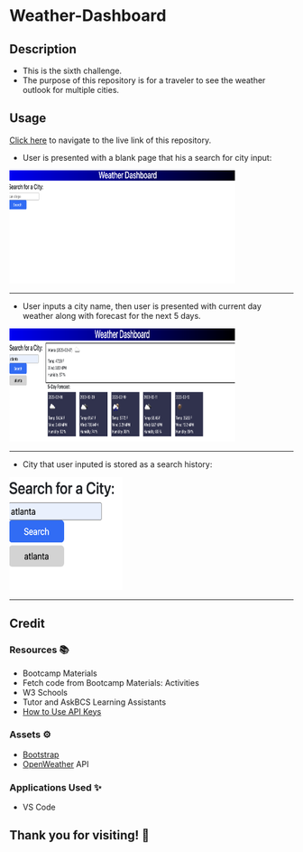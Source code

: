 # Weather-Dashboard

## Description

- This is the sixth challenge.
- The purpose of this repository is for a traveler to see the weather outlook for multiple cities.

## Usage

[Click here](https://hbarry89.github.io/Weather-Dashboard/) to navigate to the live link of this repository.

- User is presented with a blank page that his a search for city input:

<img src="./demo-images/demo1.png" width="400" height="200">

---------------------------

- User inputs a city name, then user is presented with current day weather along with forecast for the next 5 days.

<img src="./demo-images/demo2.png" width="400" height="200">

---------------------------

- City that user inputed is stored as a search history:

<img src="./demo-images/demo3.png" width="200" height="200">

---------------------------

## Credit

### Resources :books:
- Bootcamp Materials
- Fetch code from Bootcamp Materials: Activities
- W3 Schools
- Tutor and AskBCS Learning Assistants
- [How to Use API Keys](https://coding-boot-camp.github.io/full-stack/apis/how-to-use-api-keys)

### Assets :gear:
- [Bootstrap](https://getbootstrap.com/)
- [OpenWeather](https://openweathermap.org/) API

### Applications Used :sparkles:
- VS Code

## Thank you for visiting! :hibiscus:
